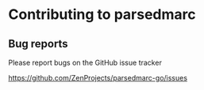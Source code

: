 # Contributing to parsedmarc

## Bug reports

Please report bugs on the GitHub issue tracker

<https://github.com/ZenProjects/parsedmarc-go/issues>
